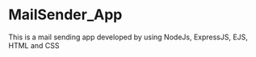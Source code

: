 # MailSender_App
This is a mail sending app developed by using NodeJs, ExpressJS, EJS, HTML and CSS
